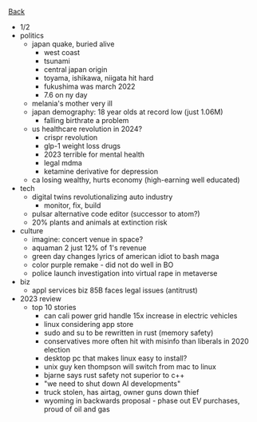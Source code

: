 [Back](./index.md)

- 1/2
- politics
  - japan quake, buried alive
    - west coast
    - tsunami
    - central japan origin
    - toyama, ishikawa, niigata hit hard
    - fukushima was march 2022
    - 7.6 on ny day
  - melania's mother very ill
  - japan demography: 18 year olds at record low (just 1.06M)
    - falling birthrate a problem
  - us healthcare revolution in 2024?
    - crispr revolution
    - glp-1 weight loss drugs
    - 2023 terrible for mental health
    - legal mdma
    - ketamine derivative for depression
  - ca losing wealthy, hurts economy (high-earning well educated)
- tech
  - digital twins revolutionalizing auto industry
    - monitor, fix, build
  - pulsar alternative code editor (successor to atom?)
  - 20% plants and animals at extinction risk
- culture
  - imagine: concert venue in space?
  - aquaman 2 just 12% of 1's revenue
  - green day changes lyrics of american idiot to bash maga
  - color purple remake - did not do well in BO
  - police launch investigation into virtual rape in metaverse
- biz
  - appl services biz 85B faces legal issues (antitrust)
- 2023 review
  - top 10 stories
    - can cali power grid handle 15x increase in electric vehicles
    - linux considering app store
    - sudo and su to be rewritten in rust (memory safety)
    - conservatives more often hit with misinfo than liberals in 2020 election
    - desktop pc that makes linux easy to install?
    - unix guy ken thompson will switch from mac to linux
    - bjarne says rust safety not superior to c++
    - "we need to shut down AI developments"
    - truck stolen, has airtag, owner guns down thief
    - wyoming in backwards proposal - phase out EV purchases, proud of oil and gas
